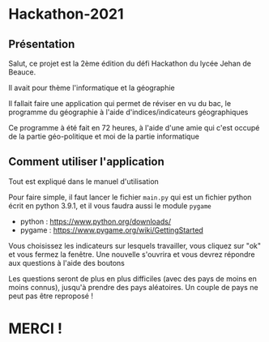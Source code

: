 # Hackathon-2021

## Présentation

Salut, ce projet est la 2ème édition du défi Hackathon du lycée Jehan de Beauce.

Il avait pour thème l'informatique et la géographie

Il fallait faire une application qui permet de réviser en vu du bac, le programme du géographie à l'aide d'indices/indicateurs géographiques

Ce programme à été fait en 72 heures, à l'aide d'une amie qui c'est occupé de la partie géo-politique et moi de la partie informatique


## Comment utiliser l'application

Tout est expliqué dans le manuel d'utilisation

Pour faire simple, il faut lancer le fichier `main.py` qui est un fichier python écrit en python 3.9.1, et il vous faudra aussi le module `pygame`

- python : https://www.python.org/downloads/
- pygame : https://www.pygame.org/wiki/GettingStarted

Vous choisissez les indicateurs sur lesquels travailler, vous cliquez sur "ok" et vous fermez la fenêtre.
Une nouvelle s'ouvrira et vous devrez répondre aux questions à l'aide des boutons

Les questions seront de plus en plus difficiles (avec des pays de moins en moins connus), jusqu'à prendre des pays aléatoires.
Un couple de pays ne peut pas être reproposé !

#
# MERCI !
